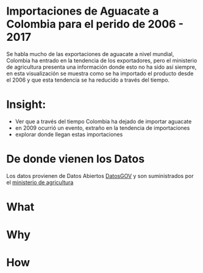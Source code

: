 # Importaciones de Aguacate a Colombia para el perido de 2006 - 2017

Se habla mucho de las exportaciones de aguacate a nivel mundial, Colombia ha entrado en la tendencia de los exportadores, pero el ministerio de agricultura presenta una información donde esto no ha sido así siempre, en esta visualización se muestra como se ha importado el producto desde el 2006 y que esta tendencia se ha reducido a través del tiempo.

# Insight:
* Ver que a través del tiempo Colombia ha dejado de importar aguacate
* en 2009 ocurrió un evento, extraño en la tendencia de importaciones
* explorar donde llegan estas importaciones

# De donde vienen los Datos

Los datos provienen de Datos Abiertos [DatosGOV](https://www.datos.gov.co/Agricultura-y-Desarrollo-Rural/Cadena-Productiva-Aguacate-Importaciones/j558-v2rs) y son suministrados por el [ministerio de agricultura](https://www.minagricultura.gov.co/Paginas/default.aspx)

# What


# Why


# How
